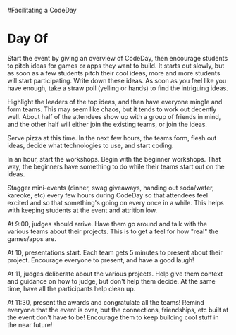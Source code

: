 #Facilitating a CodeDay

Day Of
======
Start the event by giving an overview of CodeDay, then encourage students to pitch ideas for games or apps they want to build. It starts out slowly, but as soon as a few students pitch their cool ideas, more and more students will start participating. Write down these ideas. As soon as you feel like you have enough, take a straw poll (yelling or hands) to find the intriguing ideas. 

Highlight the leaders of the top ideas, and then have everyone mingle and form teams. This may seem like chaos, but it tends to work out decently well. About half of the attendees show up with a group of friends in mind, and the other half will either join the existing teams, or join the ideas. 

Serve pizza at this time. In the next few hours, the teams form, flesh out ideas, decide what technologies to use, and start coding. 

In an hour, start the workshops. Begin with the beginner workshops. That way, the beginners have something to do while their teams start out on the ideas. 

Stagger mini-events (dinner, swag giveaways, handing out soda/water, kareoke, etc) every few hours during CodeDay so that attendees feel excited and so that something's going on every once in a while. This helps with keeping students at the event and attrition low. 

At 9:00, judges should arrive. Have them go around and talk with the various teams about their projects. This is to get a feel for how "real" the games/apps are. 

At 10, presentations start. Each team gets 5 minutes to present about their project. Encourage everyone to present, and have a good laugh! 

At 11, judges deliberate about the various projects. Help give them context and guidance on how to judge, but don't help them decide. At the same time, have all the participants help clean up. 

At 11:30, present the awards and congratulate all the teams! Remind everyone that the event is over, but the connections, friendships, etc built at the event don't have to be! Encourage them to keep building cool stuff in the near future! 